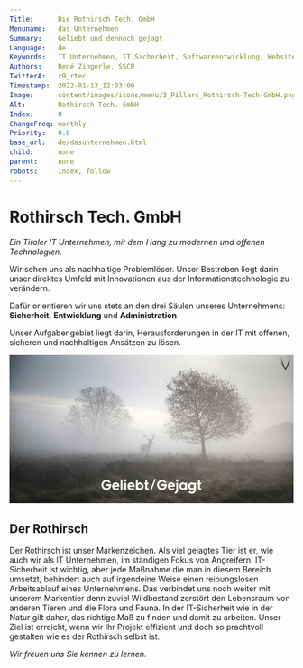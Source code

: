 ```yaml
---
Title:      Die Rothirsch Tech. GmbH
Menuname:   das Unternehmen
Summary:    Geliebt und dennoch gejagt
Language:   de
Keywords:   IT Unternehmen, IT Sicherheit, Softwareentwicklung, Websites, Cloud, Tirol
Authors:    René Zingerle, SSCP
TwitterA:   r9_rtec
Timestamp:  2022-01-13_12:03:00
Image:      content/images/icons/menu/3_Pillars_Rothirsch-Tech-GmbH.png
Alt:        Rothirsch Tech. GmbH
Index:      0
ChangeFreq: monthly
Priority:   0.8
base_url:   de/dasunternehmen.html
child:      none
parent:     none
robots:     index, follow
---
```


# Rothirsch Tech. GmbH

*Ein Tiroler IT Unternehmen, mit dem Hang zu modernen und offenen Technologien.*

Wir sehen uns als nachhaltige Problemlöser. Unser Bestreben liegt darin unser direktes Umfeld mit Innovationen aus der Informationstechnologie zu verändern.

Dafür orientieren wir uns stets an den drei Säulen unseres Unternehmens:  **Sicherheit**, **Entwicklung** und **Administration**

Unser Aufgabengebiet liegt darin, Herausforderungen in der IT mit offenen, sicheren und nachhaltigen Ansätzen zu lösen.

![Ein stehender und eine liegender Rothirsch im Nebel. Darunter der Schriftzug Geliebt/Gejagt](content/images/Rothirsch.png "Geliebt/Gejagt")

## Der Rothirsch

Der Rothirsch ist unser Markenzeichen. Als viel gejagtes Tier ist er, wie auch wir als IT Unternehmen, im ständigen Fokus von Angreifern. IT-Sicherheit ist wichtig, aber jede Maßnahme die man in diesem Bereich umsetzt, behindert auch auf irgendeine Weise einen reibungslosen Arbeitsablauf eines Unternehmens. Das verbindet uns noch weiter mit unserem Markentier denn zuviel Wildbestand zerstört den Lebensraum von anderen Tieren und die Flora und Fauna. In der IT-Sicherheit wie in der Natur gilt daher, das richtige Maß zu finden und damit zu arbeiten. Unser Ziel ist erreicht, wenn wir Ihr Projekt effizient und doch so prachtvoll gestalten wie es der Rothirsch selbst ist.

*Wir freuen uns Sie kennen zu lernen.*
